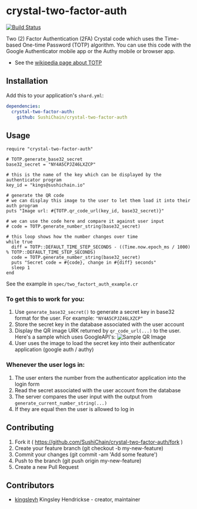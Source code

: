 # crystal-two-factor-auth

[![Build Status](https://travis-ci.org/SushiChain/crystal-two-factor-auth.svg?branch=master)](https://travis-ci.org/SushiChain/crystal-two-factor-auth)

Two (2) Factor Authentication (2FA) Crystal code which uses the Time-based One-time Password (TOTP) algorithm. You can use this code with the Google Authenticator mobile app or the Authy mobile or browser app.

* See the [wikipedia page about TOTP](https://en.wikipedia.org/wiki/Time-based_One-time_Password_algorithm)

## Installation

Add this to your application's `shard.yml`:

```yaml
dependencies:
  crystal-two-factor-auth:
    github: SushiChain/crystal-two-factor-auth
```

## Usage

```crystal
require "crystal-two-factor-auth"

# TOTP.generate_base32_secret
base32_secret = "NY4A5CPJZ46LXZCP"

# this is the name of the key which can be displayed by the authenticator program
key_id = "kings@sushichain.io"

# generate the QR code
# we can display this image to the user to let them load it into their auth program
puts "Image url: #{TOTP.qr_code_url(key_id, base32_secret)}"

# we can use the code here and compare it against user input
# code = TOTP.generate_number_string(base32_secret)

# this loop shows how the number changes over time
while true
  diff = TOTP::DEFAULT_TIME_STEP_SECONDS - ((Time.now.epoch_ms / 1000) % TOTP::DEFAULT_TIME_STEP_SECONDS)
  code = TOTP.generate_number_string(base32_secret)
  puts "Secret code = #{code}, change in #{diff} seconds"
  sleep 1
end
```

See the example in `spec/two_factort_auth_example.cr`

### To get this to work for you:

1. Use `generate_base32_secret()` to generate a secret key in base32 format for the user. For example: `"NY4A5CPJZ46LXZCP"`
2. Store the secret key in the database associated with the user account
3. Display the QR image URK returned by `qr_code_url(...)` to the user. Here's a sample which uses GoogleAPI's:
![Sample QR Image](https://chart.googleapis.com/chart?chs=200x200&cht=qr&chl=200x200&chld=M|0&cht=qr&chl=otpauth://totp/user@j256.com%3Fsecret%3DNY4A5CPJZ46LXZCP)
4. User uses the image to load the secret key into their authenticator application (google auth / authy)

### Whenever the user logs in:

1. The user enters the number from the authenticator application into the login form
2. Read the secret associated with the user account from the database
3. The server compares the user input with the output from `generate_current_number_string(...)`
4. If they are equal then the user is allowed to log in


## Contributing

1. Fork it ( https://github.com/SushiChain/crystal-two-factor-auth/fork )
2. Create your feature branch (git checkout -b my-new-feature)
3. Commit your changes (git commit -am 'Add some feature')
4. Push to the branch (git push origin my-new-feature)
5. Create a new Pull Request

## Contributors

- [kingsleyh](https://github.com/kingsleyh) Kingsley Hendrickse - creator, maintainer

